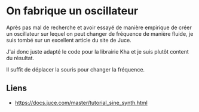 # On fabrique un oscillateur

Après pas mal de recherche et avoir essayé de manière empirique de créer un oscillateur sur lequel on peut changer de fréquence de manière fluide, je suis tombé sur un excellent article du site de Juce.

J'ai donc juste adapté le code pour la librairie Kha et je suis plutôt content du résultat.

Il suffit de déplacer la souris pour changer la fréquence.
## Liens 
- https://docs.juce.com/master/tutorial_sine_synth.html